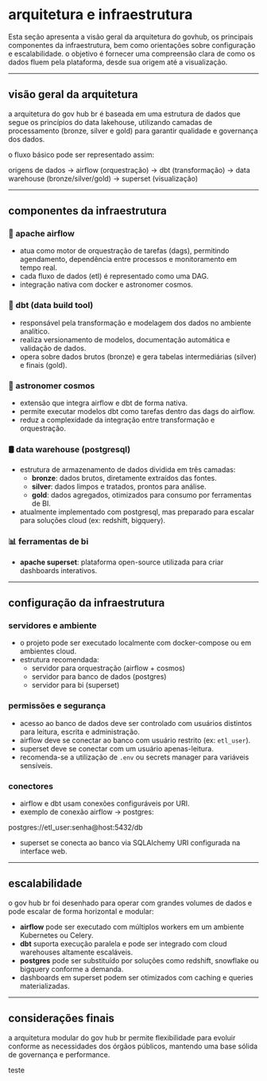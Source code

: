 # arquitetura e infraestrutura

Esta seção apresenta a visão geral da arquitetura do govhub, os principais componentes da infraestrutura, bem como orientações sobre configuração e escalabilidade. o objetivo é fornecer uma compreensão clara de como os dados fluem pela plataforma, desde sua origem até a visualização.

---

## visão geral da arquitetura

a arquitetura do gov hub br é baseada em uma estrutura de dados que segue os princípios do data lakehouse, utilizando camadas de processamento (bronze, silver e gold) para garantir qualidade e governança dos dados.

o fluxo básico pode ser representado assim:

origens de dados → airflow (orquestração) → dbt (transformação)
→ data warehouse (bronze/silver/gold) → superset (visualização)


---

## componentes da infraestrutura

### 🔧 apache airflow

- atua como motor de orquestração de tarefas (dags), permitindo agendamento, dependência entre processos e monitoramento em tempo real.
- cada fluxo de dados (etl) é representado como uma DAG.
- integração nativa com docker e astronomer cosmos.

### 🔧 dbt (data build tool)

- responsável pela transformação e modelagem dos dados no ambiente analítico.
- realiza versionamento de modelos, documentação automática e validação de dados.
- opera sobre dados brutos (bronze) e gera tabelas intermediárias (silver) e finais (gold).

### 🔧 astronomer cosmos

- extensão que integra airflow e dbt de forma nativa.
- permite executar modelos dbt como tarefas dentro das dags do airflow.
- reduz a complexidade da integração entre transformação e orquestração.

### 🛢️ data warehouse (postgresql)

- estrutura de armazenamento de dados dividida em três camadas:
  - **bronze**: dados brutos, diretamente extraídos das fontes.
  - **silver**: dados limpos e tratados, prontos para análise.
  - **gold**: dados agregados, otimizados para consumo por ferramentas de BI.
- atualmente implementado com postgresql, mas preparado para escalar para soluções cloud (ex: redshift, bigquery).

### 📊 ferramentas de bi

- **apache superset**: plataforma open-source utilizada para criar dashboards interativos.

---

## configuração da infraestrutura

### servidores e ambiente

- o projeto pode ser executado localmente com docker-compose ou em ambientes cloud.
- estrutura recomendada:
  -  servidor para orquestração (airflow + cosmos)
  -  servidor para banco de dados (postgres)
  -  servidor para bi (superset)

### permissões e segurança

- acesso ao banco de dados deve ser controlado com usuários distintos para leitura, escrita e administração.
- airflow deve se conectar ao banco com usuário restrito (ex: `etl_user`).
- superset deve se conectar com um usuário apenas-leitura.
- recomenda-se a utilização de `.env` ou secrets manager para variáveis sensíveis.

### conectores

- airflow e dbt usam conexões configuráveis por URI.
- exemplo de conexão airflow → postgres:

postgres://etl_user:senha@host:5432/db

- superset se conecta ao banco via SQLAlchemy URI configurada na interface web.

---

## escalabilidade

o gov hub br foi desenhado para operar com grandes volumes de dados e pode escalar de forma horizontal e modular:

- **airflow** pode ser executado com múltiplos workers em um ambiente Kubernetes ou Celery.
- **dbt** suporta execução paralela e pode ser integrado com cloud warehouses altamente escaláveis.
- **postgres** pode ser substituído por soluções como redshift, snowflake ou bigquery conforme a demanda.
- dashboards em superset podem ser otimizados com caching e queries materializadas.

---

## considerações finais

a arquitetura modular do gov hub br permite flexibilidade para evoluir conforme as necessidades dos órgãos públicos, mantendo uma base sólida de governança e performance.


teste